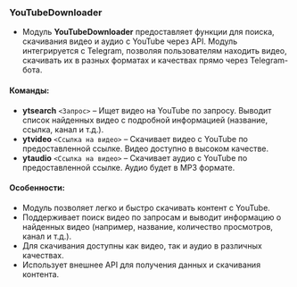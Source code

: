 ### **YouTubeDownloader**

- Модуль **YouTubeDownloader** предоставляет функции для поиска, скачивания видео и аудио с YouTube через API. Модуль интегрируется с Telegram, позволяя пользователям находить видео, скачивать их в разных форматах и качествах прямо через Telegram-бота.

#### **Команды:**
- **ytsearch** `<Запрос>` – Ищет видео на YouTube по запросу. Выводит список найденных видео с подробной информацией (название, ссылка, канал и т.д.).
- **ytvideo** `<Ссылка на видео>` – Скачивает видео с YouTube по предоставленной ссылке. Видео доступно в высоком качестве.
- **ytaudio** `<Ссылка на видео>` – Скачивает аудио с YouTube по предоставленной ссылке. Аудио будет в MP3 формате.

#### **Особенности:**
- Модуль позволяет легко и быстро скачивать контент с YouTube.
- Поддерживает поиск видео по запросам и выводит информацию о найденных видео (например, название, количество просмотров, канал и т.д.).
- Для скачивания доступны как видео, так и аудио в различных качествах.
- Использует внешнее API для получения данных и скачивания контента.